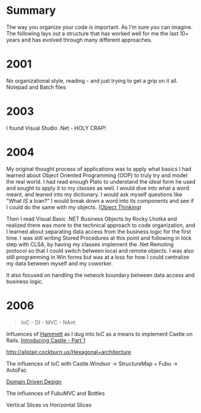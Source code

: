 # Summary

The way you organize your code is important. As I'm sure you can imagine. The following lays out a structure that has worked well for me the last 10+ years and has evolved through many different approaches.

# 2001

No organizational style, reading - and just trying to get a grip on it all. Notepad and Batch files

# 2003

I found Visual Studio .Net - HOLY CRAP!

# 2004

My original thought process of applications was to apply what basics I had learned about Object Oriented Programming (OOP) to truly try and model the real world. I had read enough Plato to understand the _ideal_ form he used and sought to apply it to my classes as well. I would dive into what a word meant, and leaned into my dictionary. I would ask myself questions like "What _IS_ a loan?"  I would break down a word into its components and see if I could do the same with my objects. ([Object Thinking](https://www.amazon.com/Object-Thinking-Developer-Reference-David/dp/0735619654))

Then I read Visual Basic .NET Business Objects by Rocky Lhotka and realized there was more to the technical approach to code organization, and I learned about separating data access from the business logic for the first time. I was still writing Stored Procedures at this point and following in lock step with CLSA, by having my classes implement the .Net Remoting protocol so that I could switch between local and remote objects. I was also still programming in Win forms but was at a loss for how I could centralize my data between myself and my coworker.

It also focused on handling the network boundary between data access and business logic.

# 2006

> IoC - DI - MVC - NAnt

Influences of [Hammett](http://www.hammettblog.com/) as I dug into IoC as a means to implement Castle on Rails. [Introducing Castle - Part 1](https://www.codeproject.com/articles/9157/introducing-castle-part-i)

http://alistair.cockburn.us/Hexagonal+architecture

The influences of IoC with Castle.Windsor -> StructureMap + Fubu -> AutoFac

[Domain Driven Design](https://www.amazon.com/Domain-Driven-Design-Tackling-Complexity-Software/dp/0321125215)

The influences of FubuMVC and Bottles

Vertical Slices vs Horizontal Slices